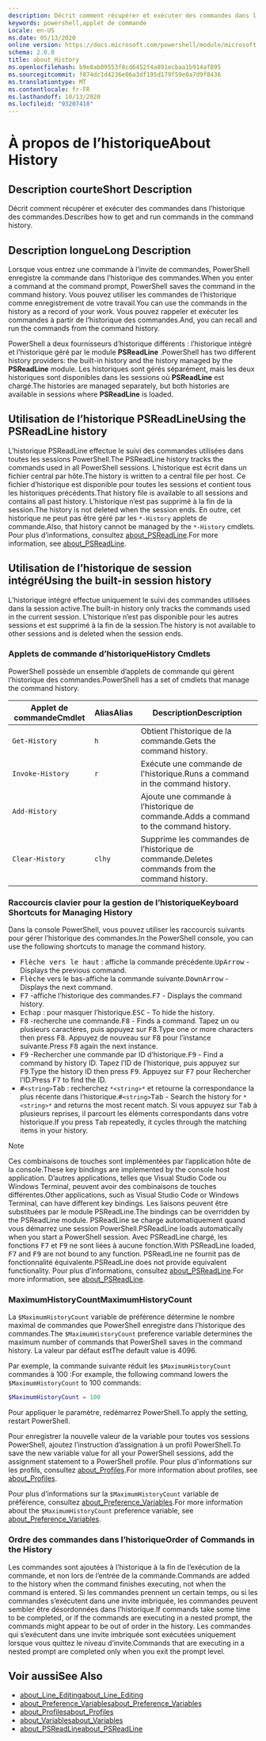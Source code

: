 ```yaml
---
description: Décrit comment récupérer et exécuter des commandes dans l’historique des commandes.
keywords: powershell,applet de commande
Locale: en-US
ms.date: 05/13/2020
online version: https://docs.microsoft.com/powershell/module/microsoft.powershell.core/about/about_history?view=powershell-7&WT.mc_id=ps-gethelp
schema: 2.0.0
title: about_History
ms.openlocfilehash: b9e8ab09553f8cd6452f4a891ecbaa1b914af895
ms.sourcegitcommit: f874dc1d4236e06a3df195d179f59e0a7d9f8436
ms.translationtype: MT
ms.contentlocale: fr-FR
ms.lasthandoff: 10/13/2020
ms.locfileid: "93207418"
---
```

# <a name="about-history"></a><span data-ttu-id="e7987-104">À propos de l’historique</span><span class="sxs-lookup"><span data-stu-id="e7987-104">About History</span></span>

## <a name="short-description"></a><span data-ttu-id="e7987-105">Description courte</span><span class="sxs-lookup"><span data-stu-id="e7987-105">Short Description</span></span>
<span data-ttu-id="e7987-106">Décrit comment récupérer et exécuter des commandes dans l’historique des commandes.</span><span class="sxs-lookup"><span data-stu-id="e7987-106">Describes how to get and run commands in the command history.</span></span>

## <a name="long-description"></a><span data-ttu-id="e7987-107">Description longue</span><span class="sxs-lookup"><span data-stu-id="e7987-107">Long Description</span></span>

<span data-ttu-id="e7987-108">Lorsque vous entrez une commande à l’invite de commandes, PowerShell enregistre la commande dans l’historique des commandes.</span><span class="sxs-lookup"><span data-stu-id="e7987-108">When you enter a command at the command prompt, PowerShell saves the command in the command history.</span></span> <span data-ttu-id="e7987-109">Vous pouvez utiliser les commandes de l’historique comme enregistrement de votre travail.</span><span class="sxs-lookup"><span data-stu-id="e7987-109">You can use the commands in the history as a record of your work.</span></span> <span data-ttu-id="e7987-110">Vous pouvez rappeler et exécuter les commandes à partir de l’historique des commandes.</span><span class="sxs-lookup"><span data-stu-id="e7987-110">And, you can recall and run the commands from the command history.</span></span>

<span data-ttu-id="e7987-111">PowerShell a deux fournisseurs d’historique différents : l’historique intégré et l’historique géré par le module **PSReadLine** .</span><span class="sxs-lookup"><span data-stu-id="e7987-111">PowerShell has two different history providers: the built-in history and the history managed by the **PSReadLine** module.</span></span> <span data-ttu-id="e7987-112">Les historiques sont gérés séparément, mais les deux historiques sont disponibles dans les sessions où **PSReadLine** est chargé.</span><span class="sxs-lookup"><span data-stu-id="e7987-112">The histories are managed separately, but both histories are available in sessions where **PSReadLine** is loaded.</span></span>

## <a name="using-the-psreadline-history"></a><span data-ttu-id="e7987-113">Utilisation de l’historique PSReadLine</span><span class="sxs-lookup"><span data-stu-id="e7987-113">Using the PSReadLine history</span></span>

<span data-ttu-id="e7987-114">L’historique PSReadLine effectue le suivi des commandes utilisées dans toutes les sessions PowerShell.</span><span class="sxs-lookup"><span data-stu-id="e7987-114">The PSReadLine history tracks the commands used in all PowerShell sessions.</span></span>
<span data-ttu-id="e7987-115">L’historique est écrit dans un fichier central par hôte.</span><span class="sxs-lookup"><span data-stu-id="e7987-115">The history is written to a central file per host.</span></span> <span data-ttu-id="e7987-116">Ce fichier d’historique est disponible pour toutes les sessions et contient tous les historiques précédents.</span><span class="sxs-lookup"><span data-stu-id="e7987-116">That history file is available to all sessions and contains all past history.</span></span> <span data-ttu-id="e7987-117">L’historique n’est pas supprimé à la fin de la session.</span><span class="sxs-lookup"><span data-stu-id="e7987-117">The history is not deleted when the session ends.</span></span> <span data-ttu-id="e7987-118">En outre, cet historique ne peut pas être géré par les `*-History` applets de commande.</span><span class="sxs-lookup"><span data-stu-id="e7987-118">Also, that history cannot be managed by the `*-History` cmdlets.</span></span> <span data-ttu-id="e7987-119">Pour plus d’informations, consultez [about_PSReadLine](../../PSReadLine/About/about_PSReadLine.md).</span><span class="sxs-lookup"><span data-stu-id="e7987-119">For more information, see [about_PSReadLine](../../PSReadLine/About/about_PSReadLine.md).</span></span>

## <a name="using-the-built-in-session-history"></a><span data-ttu-id="e7987-120">Utilisation de l’historique de session intégré</span><span class="sxs-lookup"><span data-stu-id="e7987-120">Using the built-in session history</span></span>

<span data-ttu-id="e7987-121">L’historique intégré effectue uniquement le suivi des commandes utilisées dans la session active.</span><span class="sxs-lookup"><span data-stu-id="e7987-121">The built-in history only tracks the commands used in the current session.</span></span> <span data-ttu-id="e7987-122">L’historique n’est pas disponible pour les autres sessions et est supprimé à la fin de la session.</span><span class="sxs-lookup"><span data-stu-id="e7987-122">The history is not available to other sessions and is deleted when the session ends.</span></span>

### <a name="history-cmdlets"></a><span data-ttu-id="e7987-123">Applets de commande d’historique</span><span class="sxs-lookup"><span data-stu-id="e7987-123">History Cmdlets</span></span>

<span data-ttu-id="e7987-124">PowerShell possède un ensemble d’applets de commande qui gèrent l’historique des commandes.</span><span class="sxs-lookup"><span data-stu-id="e7987-124">PowerShell has a set of cmdlets that manage the command history.</span></span>

| <span data-ttu-id="e7987-125">Applet de commande</span><span class="sxs-lookup"><span data-stu-id="e7987-125">Cmdlet</span></span>           | <span data-ttu-id="e7987-126">Alias</span><span class="sxs-lookup"><span data-stu-id="e7987-126">Alias</span></span>  | <span data-ttu-id="e7987-127">Description</span><span class="sxs-lookup"><span data-stu-id="e7987-127">Description</span></span>                                |
| ---------------- | ------ | ------------------------------------------ |
| `Get-History`    | `h`    | <span data-ttu-id="e7987-128">Obtient l’historique de la commande.</span><span class="sxs-lookup"><span data-stu-id="e7987-128">Gets the command history.</span></span>                  |
| `Invoke-History` | `r`    | <span data-ttu-id="e7987-129">Exécute une commande de l'historique.</span><span class="sxs-lookup"><span data-stu-id="e7987-129">Runs a command in the command history.</span></span>     |
| `Add-History`    |        | <span data-ttu-id="e7987-130">Ajoute une commande à l’historique de commande.</span><span class="sxs-lookup"><span data-stu-id="e7987-130">Adds a command to the command history.</span></span>     |
| `Clear-History`  | `clhy` | <span data-ttu-id="e7987-131">Supprime les commandes de l’historique de commande.</span><span class="sxs-lookup"><span data-stu-id="e7987-131">Deletes commands from the command history.</span></span> |

### <a name="keyboard-shortcuts-for-managing-history"></a><span data-ttu-id="e7987-132">Raccourcis clavier pour la gestion de l’historique</span><span class="sxs-lookup"><span data-stu-id="e7987-132">Keyboard Shortcuts for Managing History</span></span>

<span data-ttu-id="e7987-133">Dans la console PowerShell, vous pouvez utiliser les raccourcis suivants pour gérer l’historique des commandes.</span><span class="sxs-lookup"><span data-stu-id="e7987-133">In the PowerShell console, you can use the following shortcuts to manage the command history.</span></span>

- <span data-ttu-id="e7987-134"><kbd>Flèche vers le haut</kbd> : affiche la commande précédente.</span><span class="sxs-lookup"><span data-stu-id="e7987-134"><kbd>UpArrow</kbd> - Displays the previous command.</span></span>
- <span data-ttu-id="e7987-135"><kbd>Flèche</kbd> vers le bas-affiche la commande suivante.</span><span class="sxs-lookup"><span data-stu-id="e7987-135"><kbd>DownArrow</kbd> - Displays the next command.</span></span>
- <span data-ttu-id="e7987-136"><kbd>F7</kbd> -affiche l’historique des commandes.</span><span class="sxs-lookup"><span data-stu-id="e7987-136"><kbd>F7</kbd> - Displays the command history.</span></span>
- <span data-ttu-id="e7987-137"><kbd>Echap</kbd> : pour masquer l’historique.</span><span class="sxs-lookup"><span data-stu-id="e7987-137"><kbd>ESC</kbd> - To hide the history.</span></span>
- <span data-ttu-id="e7987-138"><kbd>F8</kbd> -recherche une commande.</span><span class="sxs-lookup"><span data-stu-id="e7987-138"><kbd>F8</kbd> - Finds a command.</span></span> <span data-ttu-id="e7987-139">Tapez un ou plusieurs caractères, puis appuyez sur <kbd>F8</kbd>.</span><span class="sxs-lookup"><span data-stu-id="e7987-139">Type one or more characters then press <kbd>F8</kbd>.</span></span> <span data-ttu-id="e7987-140">Appuyez de nouveau sur <kbd>F8</kbd> pour l’instance suivante.</span><span class="sxs-lookup"><span data-stu-id="e7987-140">Press <kbd>F8</kbd> again the next instance.</span></span>
- <span data-ttu-id="e7987-141"><kbd>F9</kbd> -Rechercher une commande par ID d’historique.</span><span class="sxs-lookup"><span data-stu-id="e7987-141"><kbd>F9</kbd> - Find a command by history ID.</span></span> <span data-ttu-id="e7987-142">Tapez l’ID de l’historique, puis appuyez sur <kbd>F9</kbd>.</span><span class="sxs-lookup"><span data-stu-id="e7987-142">Type the history ID then press <kbd>F9</kbd>.</span></span> <span data-ttu-id="e7987-143">Appuyez sur <kbd>F7</kbd> pour Rechercher l’ID.</span><span class="sxs-lookup"><span data-stu-id="e7987-143">Press <kbd>F7</kbd> to find the ID.</span></span>
- <span data-ttu-id="e7987-144"><kbd>#</kbd>`<string>`</kbd><kbd>Tab</kbd> : recherchez `*<string>*` et retourne la correspondance la plus récente dans l’historique.</span><span class="sxs-lookup"><span data-stu-id="e7987-144"><kbd>#</kbd>`<string>`</kbd><kbd>Tab</kbd> - Search the history for `*<string>*` and returns the most recent match.</span></span> <span data-ttu-id="e7987-145">Si vous appuyez sur <kbd>Tab</kbd> à plusieurs reprises, il parcourt les éléments correspondants dans votre historique.</span><span class="sxs-lookup"><span data-stu-id="e7987-145">If you press <kbd>Tab</kbd> repeatedly, it cycles through the matching items in your history.</span></span>

> [!NOTE]
> <span data-ttu-id="e7987-146">Ces combinaisons de touches sont implémentées par l’application hôte de la console.</span><span class="sxs-lookup"><span data-stu-id="e7987-146">These key bindings are implemented by the console host application.</span></span> <span data-ttu-id="e7987-147">D’autres applications, telles que Visual Studio Code ou Windows Terminal, peuvent avoir des combinaisons de touches différentes.</span><span class="sxs-lookup"><span data-stu-id="e7987-147">Other applications, such as Visual Studio Code or Windows Terminal, can have different key bindings.</span></span> <span data-ttu-id="e7987-148">Les liaisons peuvent être substituées par le module PSReadLine.</span><span class="sxs-lookup"><span data-stu-id="e7987-148">The bindings can be overridden by the PSReadLine module.</span></span> <span data-ttu-id="e7987-149">PSReadLine se charge automatiquement quand vous démarrez une session PowerShell.</span><span class="sxs-lookup"><span data-stu-id="e7987-149">PSReadLine loads automatically when you start a PowerShell session.</span></span>
> <span data-ttu-id="e7987-150">Avec PSReadLine chargé, les fonctions <kbd>F7</kbd> et <kbd>F9</kbd> ne sont liées à aucune fonction.</span><span class="sxs-lookup"><span data-stu-id="e7987-150">With PSReadLine loaded, <kbd>F7</kbd> and <kbd>F9</kbd> are not bound to any function.</span></span> <span data-ttu-id="e7987-151">PSReadLine ne fournit pas de fonctionnalité équivalente.</span><span class="sxs-lookup"><span data-stu-id="e7987-151">PSReadLine does not provide equivalent functionality.</span></span> <span data-ttu-id="e7987-152">Pour plus d’informations, consultez [about_PSReadLine](../../PSReadLine/About/about_PSReadLine.md).</span><span class="sxs-lookup"><span data-stu-id="e7987-152">For more information, see [about_PSReadLine](../../PSReadLine/About/about_PSReadLine.md).</span></span>

### <a name="maximumhistorycount"></a><span data-ttu-id="e7987-153">MaximumHistoryCount</span><span class="sxs-lookup"><span data-stu-id="e7987-153">MaximumHistoryCount</span></span>

<span data-ttu-id="e7987-154">La `$MaximumHistoryCount` variable de préférence détermine le nombre maximal de commandes que PowerShell enregistre dans l’historique des commandes.</span><span class="sxs-lookup"><span data-stu-id="e7987-154">The `$MaximumHistoryCount` preference variable determines the maximum number of commands that PowerShell saves in the command history.</span></span> <span data-ttu-id="e7987-155">La valeur par défaut est</span><span class="sxs-lookup"><span data-stu-id="e7987-155">The default value is</span></span>
4096.

<span data-ttu-id="e7987-156">Par exemple, la commande suivante réduit les `$MaximumHistoryCount` commandes à 100 :</span><span class="sxs-lookup"><span data-stu-id="e7987-156">For example, the following command lowers the `$MaximumHistoryCount` to 100 commands:</span></span>

```powershell
$MaximumHistoryCount = 100
```

<span data-ttu-id="e7987-157">Pour appliquer le paramètre, redémarrez PowerShell.</span><span class="sxs-lookup"><span data-stu-id="e7987-157">To apply the setting, restart PowerShell.</span></span>

<span data-ttu-id="e7987-158">Pour enregistrer la nouvelle valeur de la variable pour toutes vos sessions PowerShell, ajoutez l’instruction d’assignation à un profil PowerShell.</span><span class="sxs-lookup"><span data-stu-id="e7987-158">To save the new variable value for all your PowerShell sessions, add the assignment statement to a PowerShell profile.</span></span> <span data-ttu-id="e7987-159">Pour plus d'informations sur les profils, consultez [about_Profiles](about_Profiles.md).</span><span class="sxs-lookup"><span data-stu-id="e7987-159">For more information about profiles, see [about_Profiles](about_Profiles.md).</span></span>

<span data-ttu-id="e7987-160">Pour plus d’informations sur la `$MaximumHistoryCount` variable de préférence, consultez [about_Preference_Variables](about_Preference_Variables.md).</span><span class="sxs-lookup"><span data-stu-id="e7987-160">For more information about the `$MaximumHistoryCount` preference variable, see [about_Preference_Variables](about_Preference_Variables.md).</span></span>

### <a name="order-of-commands-in-the-history"></a><span data-ttu-id="e7987-161">Ordre des commandes dans l’historique</span><span class="sxs-lookup"><span data-stu-id="e7987-161">Order of Commands in the History</span></span>

<span data-ttu-id="e7987-162">Les commandes sont ajoutées à l’historique à la fin de l’exécution de la commande, et non lors de l’entrée de la commande.</span><span class="sxs-lookup"><span data-stu-id="e7987-162">Commands are added to the history when the command finishes executing, not when the command is entered.</span></span> <span data-ttu-id="e7987-163">Si les commandes prennent un certain temps, ou si les commandes s’exécutent dans une invite imbriquée, les commandes peuvent sembler être désordonnées dans l’historique.</span><span class="sxs-lookup"><span data-stu-id="e7987-163">If commands take some time to be completed, or if the commands are executing in a nested prompt, the commands might appear to be out of order in the history.</span></span> <span data-ttu-id="e7987-164">Les commandes qui s’exécutent dans une invite imbriquée sont exécutées uniquement lorsque vous quittez le niveau d’invite.</span><span class="sxs-lookup"><span data-stu-id="e7987-164">Commands that are executing in a nested prompt are completed only when you exit the prompt level.</span></span>

## <a name="see-also"></a><span data-ttu-id="e7987-165">Voir aussi</span><span class="sxs-lookup"><span data-stu-id="e7987-165">See Also</span></span>

- [<span data-ttu-id="e7987-166">about_Line_Editing</span><span class="sxs-lookup"><span data-stu-id="e7987-166">about_Line_Editing</span></span>](about_Line_Editing.md)
- [<span data-ttu-id="e7987-167">about_Preference_Variables</span><span class="sxs-lookup"><span data-stu-id="e7987-167">about_Preference_Variables</span></span>](about_Preference_Variables.md)
- [<span data-ttu-id="e7987-168">about_Profiles</span><span class="sxs-lookup"><span data-stu-id="e7987-168">about_Profiles</span></span>](about_Profiles.md)
- [<span data-ttu-id="e7987-169">about_Variables</span><span class="sxs-lookup"><span data-stu-id="e7987-169">about_Variables</span></span>](about_Variables.md)
- [<span data-ttu-id="e7987-170">about_PSReadLine</span><span class="sxs-lookup"><span data-stu-id="e7987-170">about_PSReadLine</span></span>](../../PSReadLine/About/about_PSReadLine.md)
